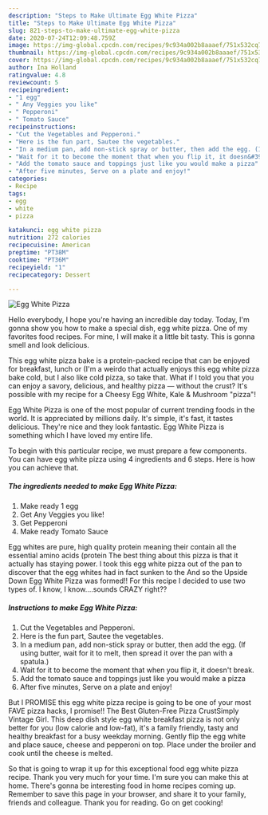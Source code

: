 ```yaml
---
description: "Steps to Make Ultimate Egg White Pizza"
title: "Steps to Make Ultimate Egg White Pizza"
slug: 821-steps-to-make-ultimate-egg-white-pizza
date: 2020-07-24T12:09:48.759Z
image: https://img-global.cpcdn.com/recipes/9c934a002b8aaaef/751x532cq70/egg-white-pizza-recipe-main-photo.jpg
thumbnail: https://img-global.cpcdn.com/recipes/9c934a002b8aaaef/751x532cq70/egg-white-pizza-recipe-main-photo.jpg
cover: https://img-global.cpcdn.com/recipes/9c934a002b8aaaef/751x532cq70/egg-white-pizza-recipe-main-photo.jpg
author: Ina Holland
ratingvalue: 4.8
reviewcount: 5
recipeingredient:
- "1 egg"
- " Any Veggies you like"
- " Pepperoni"
- " Tomato Sauce"
recipeinstructions:
- "Cut the Vegetables and Pepperoni."
- "Here is the fun part, Sautee the vegetables."
- "In a medium pan, add non-stick spray or butter, then add the egg. (If using butter, wait for it to melt, then spread it over the pan with a spatula.)"
- "Wait for it to become the moment that when you flip it, it doesn&#39;t break."
- "Add the tomato sauce and toppings just like you would make a pizza"
- "After five minutes, Serve on a plate and enjoy!"
categories:
- Recipe
tags:
- egg
- white
- pizza

katakunci: egg white pizza 
nutrition: 272 calories
recipecuisine: American
preptime: "PT38M"
cooktime: "PT36M"
recipeyield: "1"
recipecategory: Dessert

---
```



![Egg White Pizza](https://img-global.cpcdn.com/recipes/9c934a002b8aaaef/751x532cq70/egg-white-pizza-recipe-main-photo.jpg)

Hello everybody, I hope you're having an incredible day today. Today, I'm gonna show you how to make a special dish, egg white pizza. One of my favorites food recipes. For mine, I will make it a little bit tasty. This is gonna smell and look delicious.

This egg white pizza bake is a protein-packed recipe that can be enjoyed for breakfast, lunch or (I&#39;m a weirdo that actually enjoys this egg white pizza bake cold, but I also like cold pizza, so take that. What if I told you that you can enjoy a savory, delicious, and healthy pizza — without the crust? It&#39;s possible with my recipe for a Cheesy Egg White, Kale &amp; Mushroom &#34;pizza&#34;!

Egg White Pizza is one of the most popular of current trending foods in the world. It is appreciated by millions daily. It's simple, it's fast, it tastes delicious. They're nice and they look fantastic. Egg White Pizza is something which I have loved my entire life.


To begin with this particular recipe, we must prepare a few components. You can have egg white pizza using 4 ingredients and 6 steps. Here is how you can achieve that.

<!--inarticleads1-->

##### The ingredients needed to make Egg White Pizza:

1. Make ready 1 egg
1. Get  Any Veggies you like!
1. Get  Pepperoni
1. Make ready  Tomato Sauce


Egg whites are pure, high quality protein meaning their contain all the essential amino acids (protein The best thing about this pizza is that it actually has staying power. I took this egg white pizza out of the pan to discover that the egg whites had in fact sunken to the And so the Upside Down Egg White Pizza was formed!! For this recipe I decided to use two types of. I know, I know….sounds CRAZY right?? 

<!--inarticleads2-->

##### Instructions to make Egg White Pizza:

1. Cut the Vegetables and Pepperoni.
1. Here is the fun part, Sautee the vegetables.
1. In a medium pan, add non-stick spray or butter, then add the egg. (If using butter, wait for it to melt, then spread it over the pan with a spatula.)
1. Wait for it to become the moment that when you flip it, it doesn&#39;t break.
1. Add the tomato sauce and toppings just like you would make a pizza
1. After five minutes, Serve on a plate and enjoy!


But I PROMISE this egg white pizza recipe is going to be one of your most FAVE pizza hacks, I promise!! The Best Gluten-Free Pizza CrustSimply Vintage Girl. This deep dish style egg white breakfast pizza is not only better for you (low calorie and low-fat), it&#39;s a family friendly, tasty and healthy breakfast for a busy weekday morning. Gently flip the egg white and place sauce, cheese and pepperoni on top. Place under the broiler and cook until the cheese is melted. 

So that is going to wrap it up for this exceptional food egg white pizza recipe. Thank you very much for your time. I'm sure you can make this at home. There's gonna be interesting food in home recipes coming up. Remember to save this page in your browser, and share it to your family, friends and colleague. Thank you for reading. Go on get cooking!
